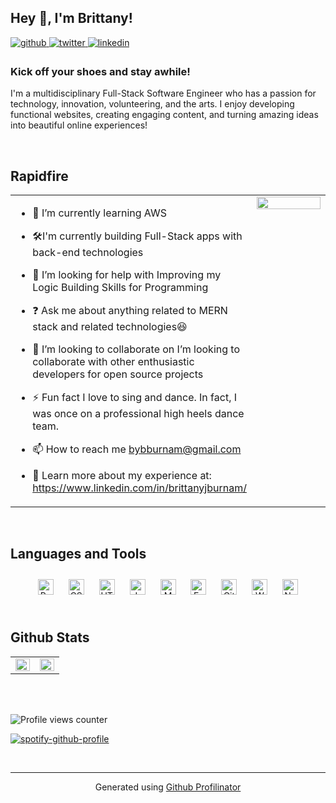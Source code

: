 ## Hey 👋, I'm Brittany!  
  

<a href="https://github.com/Bybburnam" target="_blank">
<img src=https://img.shields.io/badge/github-%2324292e.svg?&style=for-the-badge&logo=github&logoColor=white alt=github style="margin-bottom: 5px;" />
</a>
<a href="https://twitter.com/techissexxy" target="_blank">
<img src=https://img.shields.io/badge/twitter-%2300acee.svg?&style=for-the-badge&logo=twitter&logoColor=white alt=twitter style="margin-bottom: 5px;" />
</a>
<a href="https://linkedin.com/in/brittanyjburnam" target="_blank">
<img src=https://img.shields.io/badge/linkedin-%231E77B5.svg?&style=for-the-badge&logo=linkedin&logoColor=white alt=linkedin style="margin-bottom: 5px;" />
</a>  
  



### Kick off your shoes and stay awhile!  
I'm a multidisciplinary Full-Stack Software Engineer who has a passion for technology, innovation, volunteering, and the arts. I enjoy developing functional websites, creating engaging content, and turning amazing ideas into beautiful online experiences!  
  

<br/>  


## Rapidfire  
<table><tr><td valign="top" width="50%">

- 🌱 I’m currently learning AWS    
  

- 🛠️I'm currently building Full-Stack apps with back-end technologies  
  

- 🤝 I’m looking for help with Improving my Logic Building Skills for Programming    
  

- ❓ Ask me about anything related to MERN stack and related technologies😆  
  

- 👯 I’m looking to collaborate on I’m looking to collaborate with other enthusiastic developers for open source projects   
  

- ⚡ Fun fact I love to sing and dance. In fact, I was once on a professional high heels dance team.    
  

- 📫 How to reach me bybburnam@gmail.com    
  

- 📄 Learn more about my experience at: https://www.linkedin.com/in/brittanyjburnam/    


</td><td valign="top" width="50%">

<div align="center">
<img src="https://media.giphy.com/media/qVnvCUntGtl6aWCPLN/giphy.gif" align="center" style="width: 100%" />
</div>  


</td></tr></table>  

<br/>  


## Languages and Tools  
<div align="center">  
<a href="https://reactjs.org/" target="_blank"><img style="margin: 10px" src="https://profilinator.rishav.dev/skills-assets/react-original-wordmark.svg" alt="React" height="25" /></a>  
<a href="https://www.w3schools.com/css/" target="_blank"><img style="margin: 10px" src="https://profilinator.rishav.dev/skills-assets/css3-original-wordmark.svg" alt="CSS3" height="25" /></a>  
<a href="https://en.wikipedia.org/wiki/HTML5" target="_blank"><img style="margin: 10px" src="https://profilinator.rishav.dev/skills-assets/html5-original-wordmark.svg" alt="HTML5" height="25" /></a>  
<a href="https://www.javascript.com/" target="_blank"><img style="margin: 10px" src="https://profilinator.rishav.dev/skills-assets/javascript-original.svg" alt="JavaScript" height="25" /></a>  
<a href="https://www.mongodb.com/" target="_blank"><img style="margin: 10px" src="https://profilinator.rishav.dev/skills-assets/mongodb-original-wordmark.svg" alt="MongoDB" height="25" /></a>  
<a href="https://expressjs.com/" target="_blank"><img style="margin: 10px" src="https://profilinator.rishav.dev/skills-assets/express-original-wordmark.svg" alt="Express.js" height="25" /></a>  
<a href="https://github.com/" target="_blank"><img style="margin: 10px" src="https://profilinator.rishav.dev/skills-assets/git-scm-icon.svg" alt="Git" height="25" /></a>  
<a href="https://wordpress.com/" target="_blank"><img style="margin: 10px" src="https://profilinator.rishav.dev/skills-assets/wordpress.png" alt="WordPress" height="25" /></a>  
<a href="https://nodejs.org/" target="_blank"><img style="margin: 10px" src="https://profilinator.rishav.dev/skills-assets/nodejs-original-wordmark.svg" alt="Node.js" height="25" /></a>  
</div>  

<br/>  


## Github Stats  
<table><tr><td valign="top" width="50%">

<img src="https://github-readme-stats.vercel.app/api?username=Bybburnam&show_icons=true&count_private=true&hide_border=true" align="left" style="width: 100%" />

</td><td valign="top" width="50%">

<img src="https://github-readme-stats.vercel.app/api/top-langs/?username=Bybburnam&hide_border=true&layout=compact" align="left" style="width: 100%" />

</td></tr></table>  

<br/>  

  

<br/>  

![Profile views counter](https://komarev.com/ghpvc/?username=Bybburnam&&style=flat-square)  
  
[![spotify-github-profile](https://spotify-github-profile.vercel.app/api/view?uid=1257520214&cover_image=true&theme=default&show_offline=false&background_color=121212)](https://github.com/kittinan/spotify-github-profile)
<br/> 


<br />

----
<div align="center">Generated using <a href="https://profilinator.rishav.dev/" target="_blank">Github Profilinator</a></div>
